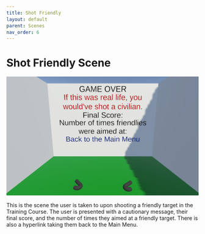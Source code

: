 ```yaml
---
title: Shot Friendly
layout: default
parent: Scenes
nav_order: 6
---
```


# Shot Friendly Scene

![](../SceneImages/ShotFriendly.png)

This is the scene the user is taken to upon shooting a friendly target in the Training Course. The user is presented with a cautionary message, their final score, and the number of times they aimed at a friendly target. There is also a hyperlink taking them back to the Main Menu.
